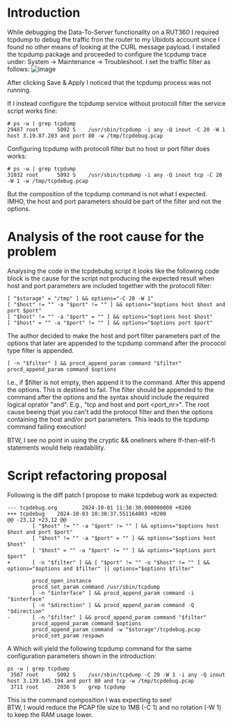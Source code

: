 # Introduction
While debugging the Data-To-Server functionality on a RUT360 I required tcpdump to debug the traffic fron the router to my Ubidots account since I found no other means of looking at the CURL message payload.
I installed the tcpdump package and proceeded to configure the tcpdump trace under: System -> Maintenance -> Troubleshoot.
I set the traffic filter as follows:
![image](https://github.com/seurat-atreides/Teltonika_RUTOS_fixes/assets/30745827/f69256be-0241-4f48-a01b-d1d6214522fb)

After clicking Save & Apply I noticed that the tcpdump process was not running.

If I instead configure the tcpdump service without protocoll filter the service script works fine:
```shell
# ps -w | grep tcpdump
29487 root      5092 S    /usr/sbin/tcpdump -i any -Q inout -C 20 -W 1 host 3.19.87.203 and port 80 -w /tmp/tcpdebug.pcap
```
Configuring tcpdump with protocoll filter but no host or port filter does works:
```shell
# ps -w | grep tcpdump
31032 root      5092 S    /usr/sbin/tcpdump -i any -Q inout tcp -C 20 -W 1 -w /tmp/tcpdebug.pcap
```
But the composition of the tcpdump command is not what I expected. IMHO, the host and port parameters should be part of the filter and not the options.

# Analysis of the root cause for the problem
Analysing the code in the tcpdebubg script it looks like the following code block is the cause for the script not producing the expected result when host and port parameters are included together with the protocoll filter:
```shell
[ "$storage" = "/tmp" ] && options="-C 20 -W 1"
[ "$host" != "" -a "$port" != "" ] && options="$options host $host and port $port"
[ "$host" != "" -a "$port" = "" ] && options="$options host $host"
[ "$host" = "" -a "$port" != "" ] && options="$options port $port"
```
The author decided to make the host and port filter parameters part of the options that later are appended to the tcpdump command after the prococol type filter is appended.
```shell
[ -n "$filter" ] && procd_append_param command "$filter"
procd_append_param command $options
```
I.e., if $filter is not empty, then append it to the command. After this append the options.
This is destined to fail.
The filter should be appended to the command after the options and the syntax should include the required logical oprator "and". E.g., "tcp and host <IPaddr> and port <port_nr>".
The root cause beeing thjat you can't add the protocol filter and then the options containing the host and/or port parameters.
This leads to the tcpdump command failing execution!

BTW, I see no point in using the cryptic && oneliners where If-then-elif-fi statements would help readability.

# Script refactoring proposal
Following is the diff patch I propose to make tcpdebug work as expected:
```shell
--- tcpdebug.org        2024-10-01 11:38:30.000000000 +0200
+++ tcpdebug    2024-10-03 10:30:37.551164803 +0200
@@ -23,12 +23,12 @@
        [ "$host" != "" -a "$port" != "" ] && options="$options host $host and port $port"
        [ "$host" != "" -a "$port" = "" ] && options="$options host $host"
        [ "$host" = "" -a "$port" != "" ] && options="$options port $port"
+       [ -n "$filter" ] && [ "$port" != "" -o "$host" != "" ] && options="$options and $filter" || options="$options $filter"

        procd_open_instance
        procd_set_param command /usr/sbin/tcpdump
        [ -n "$interface" ] && procd_append_param command -i "$interface"
        [ -n "$direction" ] && procd_append_param command -Q "$direction"
-       [ -n "$filter" ] && procd_append_param command "$filter"
        procd_append_param command $options
        procd_append_param command -w "$storage"/tcpdebug.pcap
        procd_set_param respawn
```
A
Which will yield the following tcpdump command for the same configuration parameters shown in the introduction:
```shell
ps -w | grep tcpdump
 3507 root      5092 S    /usr/sbin/tcpdump -C 20 -W 1 -i any -Q inout host 3.139.145.194 and port 80 and tcp -w /tmp/tcpdebug.pcap
 3711 root      2036 S    grep tcpdump
```
This is the command composition I was expecting to see!<br>
BTW, I would reduce the PCAP file size to 1MB (-C 1) and no rotation (-W 1) to keep the RAM usage lower.
